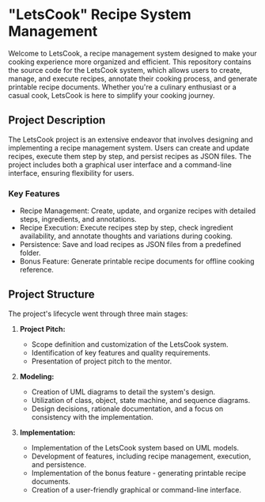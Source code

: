 # "LetsCook" Recipe System Management

Welcome to LetsCook, a recipe management system designed to make your cooking experience more organized and efficient. This repository contains the source code for the LetsCook system, which allows users to create, manage, and execute recipes, annotate their cooking process, and generate printable recipe documents. Whether you're a culinary enthusiast or a casual cook, LetsCook is here to simplify your cooking journey.

## Project Description

The LetsCook project is an extensive endeavor that involves designing and implementing a recipe management system. Users can create and update recipes, execute them step by step, and persist recipes as JSON files. The project includes both a graphical user interface and a command-line interface, ensuring flexibility for users.

### Key Features

- Recipe Management: Create, update, and organize recipes with detailed steps, ingredients, and annotations.
- Recipe Execution: Execute recipes step by step, check ingredient availability, and annotate thoughts and variations during cooking.
- Persistence: Save and load recipes as JSON files from a predefined folder.
- Bonus Feature: Generate printable recipe documents for offline cooking reference.

## Project Structure

The project's lifecycle went through three main stages:

1. **Project Pitch:**
   - Scope definition and customization of the LetsCook system.
   - Identification of key features and quality requirements.
   - Presentation of project pitch to the mentor.

2. **Modeling:**
   - Creation of UML diagrams to detail the system's design.
   - Utilization of class, object, state machine, and sequence diagrams.
   - Design decisions, rationale documentation, and a focus on consistency with the implementation.

3. **Implementation:**
   - Implementation of the LetsCook system based on UML models.
   - Development of features, including recipe management, execution, and persistence.
   - Implementation of the bonus feature - generating printable recipe documents.
   - Creation of a user-friendly graphical or command-line interface.
